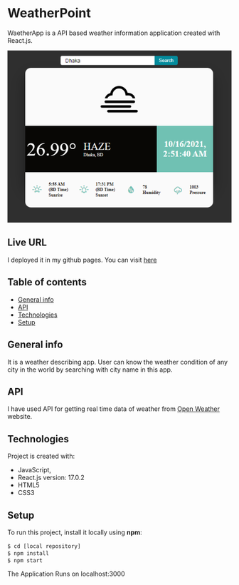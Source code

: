 # WeatherPoint

WaetherApp is a API based weather information application created with React.js. 

![alt text](https://github.com/nusrat35/react-weather-app/blob/main/public/weatherTitle.PNG "Title image")

## Live URL
I deployed it in my github pages. You can visit [here](https://nusrat35.github.io/react-weather-app/)

## Table of contents
* [General info](#general-info)
* [API](#api)
* [Technologies](#technologies)
* [Setup](#setup)

## General info
It is a weather describing app. User can know the weather condition of any city in the world by searching with city name in this app.

## API
I have used API for getting real time data of weather from [Open Weather](https://openweathermap.org/) website.

## Technologies 
Project is created with:
* JavaScript,
* React.js version: 17.0.2 
* HTML5
* CSS3

## Setup
To run this project, install it locally using **npm**:

```
$ cd [local repository]
$ npm install
$ npm start
```

The Application Runs on localhost:3000
